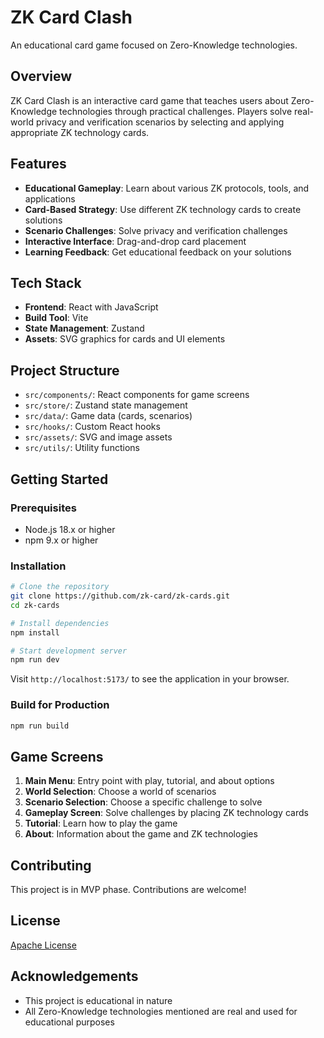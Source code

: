 # ZK Card Clash

An educational card game focused on Zero-Knowledge technologies.

## Overview

ZK Card Clash is an interactive card game that teaches users about Zero-Knowledge technologies through practical challenges. Players solve real-world privacy and verification scenarios by selecting and applying appropriate ZK technology cards.

## Features

- **Educational Gameplay**: Learn about various ZK protocols, tools, and applications
- **Card-Based Strategy**: Use different ZK technology cards to create solutions
- **Scenario Challenges**: Solve privacy and verification challenges
- **Interactive Interface**: Drag-and-drop card placement
- **Learning Feedback**: Get educational feedback on your solutions

## Tech Stack

- **Frontend**: React with JavaScript
- **Build Tool**: Vite
- **State Management**: Zustand
- **Assets**: SVG graphics for cards and UI elements

## Project Structure

- `src/components/`: React components for game screens
- `src/store/`: Zustand state management
- `src/data/`: Game data (cards, scenarios)
- `src/hooks/`: Custom React hooks
- `src/assets/`: SVG and image assets
- `src/utils/`: Utility functions

## Getting Started

### Prerequisites

- Node.js 18.x or higher
- npm 9.x or higher

### Installation

```bash
# Clone the repository
git clone https://github.com/zk-card/zk-cards.git
cd zk-cards

# Install dependencies
npm install

# Start development server
npm run dev
```

Visit `http://localhost:5173/` to see the application in your browser.

### Build for Production

```bash
npm run build
```

## Game Screens

1. **Main Menu**: Entry point with play, tutorial, and about options
2. **World Selection**: Choose a world of scenarios
3. **Scenario Selection**: Choose a specific challenge to solve
4. **Gameplay Screen**: Solve challenges by placing ZK technology cards
5. **Tutorial**: Learn how to play the game
6. **About**: Information about the game and ZK technologies

## Contributing

This project is in MVP phase. Contributions are welcome!

## License

[Apache License](LICENSE)

## Acknowledgements

- This project is educational in nature
- All Zero-Knowledge technologies mentioned are real and used for educational purposes